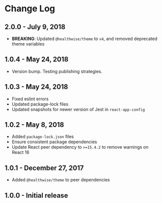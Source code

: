 # Change Log

## 2.0.0 - July 9, 2018

- **BREAKING**: Updated `@healthwise/theme` to `v4`, and removed deprecated theme variables

## 1.0.4 - May 24, 2018

- Version bump. Testing publishing strategies.

## 1.0.3 - May 24, 2018

- Fixed eslint errors
- Updated package-lock files
- Updated snapshots for newer version of Jest in `react-app-config`

## 1.0.2 - May 8, 2018

- Added `package-lock.json` files
- Ensure consistent package dependencies
- Update React peer dependency to `>=15.4.2` to remove warnings on React 16

## 1.0.1 - December 27, 2017

- Added `@healthwise/theme` to peer dependencies

## 1.0.0 - Initial release
